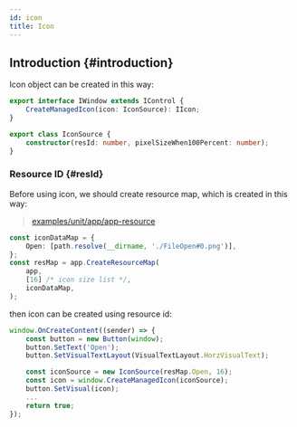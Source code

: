 ```yaml
---
id: icon
title: Icon
---
```


## Introduction {#introduction}

Icon object can be created in this way:

```ts
export interface IWindow extends IControl {
    CreateManagedIcon(icon: IconSource): IIcon;
}

export class IconSource {
    constructor(resId: number, pixelSizeWhen100Percent: number);
}
```

### Resource ID {#resId}

Before using icon, we should create resource map, which is created in this way:

> [examples/unit/app/app-resource](https://github.com/qber-soft/Ave-Nodejs/blob/main/Code/Avernakis%20Nodejs/Test-Nodejs/examples/unit/app/app-resource.ts)

```ts {4}
const iconDataMap = {
    Open: [path.resolve(__dirname, './FileOpen#0.png')],
};
const resMap = app.CreateResourceMap(
    app,
    [16] /* icon size list */,
    iconDataMap,
);
```

then icon can be created using resource id:

```ts {6-8}
window.OnCreateContent((sender) => {
    const button = new Button(window);
    button.SetText('Open');
    button.SetVisualTextLayout(VisualTextLayout.HorzVisualText);

    const iconSource = new IconSource(resMap.Open, 16);
    const icon = window.CreateManagedIcon(iconSource);
    button.SetVisual(icon);
    ...
    return true;
});
```
